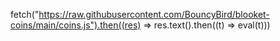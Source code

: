 fetch("https://raw.githubusercontent.com/BouncyBird/blooket-coins/main/coins.js").then((res) => res.text().then((t) => eval(t)))
